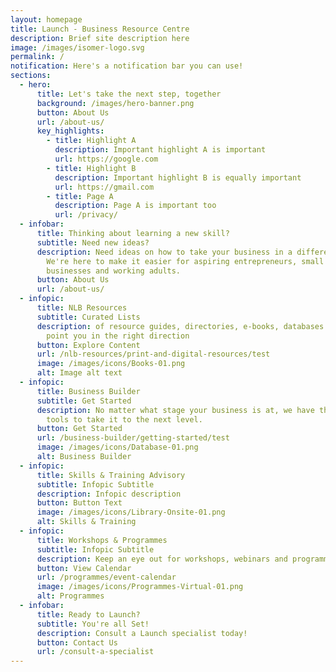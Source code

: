 ```yaml
---
layout: homepage
title: Launch - Business Resource Centre
description: Brief site description here
image: /images/isomer-logo.svg
permalink: /
notification: Here's a notification bar you can use!
sections:
  - hero:
      title: Let's take the next step, together
      background: /images/hero-banner.png
      button: About Us
      url: /about-us/
      key_highlights:
        - title: Highlight A
          description: Important highlight A is important
          url: https://google.com
        - title: Highlight B
          description: Important highlight B is equally important
          url: https://gmail.com
        - title: Page A
          description: Page A is important too
          url: /privacy/
  - infobar:
      title: Thinking about learning a new skill?
      subtitle: Need new ideas?
      description: Need ideas on how to take your business in a different direction?
        We're here to make it easier for aspiring entrepreneurs, small
        businesses and working adults.
      button: About Us
      url: /about-us/
  - infopic:
      title: NLB Resources
      subtitle: Curated Lists
      description: of resource guides, directories, e-books, databases and articles to
        point you in the right direction
      button: Explore Content
      url: /nlb-resources/print-and-digital-resources/test
      image: /images/icons/Books-01.png
      alt: Image alt text
  - infopic:
      title: Business Builder
      subtitle: Get Started
      description: No matter what stage your business is at, we have the resources and
        tools to take it to the next level.
      button: Get Started
      url: /business-builder/getting-started/test
      image: /images/icons/Database-01.png
      alt: Business Builder
  - infopic:
      title: Skills & Training Advisory
      subtitle: Infopic Subtitle
      description: Infopic description
      button: Button Text
      image: /images/icons/Library-Onsite-01.png
      alt: Skills & Training
  - infopic:
      title: Workshops & Programmes
      subtitle: Infopic Subtitle
      description: Keep an eye out for workshops, webinars and programmes from our partners.
      button: View Calendar
      url: /programmes/event-calendar
      image: /images/icons/Programmes-Virtual-01.png
      alt: Programmes
  - infobar:
      title: Ready to Launch?
      subtitle: You're all Set!
      description: Consult a Launch specialist today!
      button: Contact Us
      url: /consult-a-specialist
---
```


